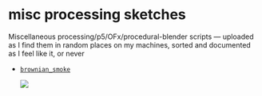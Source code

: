 # misc processing sketches

Miscellaneous processing/p5/OFx/procedural-blender scripts — uploaded as I find them in random places on my machines, sorted and documented as I feel like it, or never


- [`brownian_smoke`](/brownian_smoke)

  [![](https://img.youtube.com/vi/CiM2V8JZErU/0.jpg)](https://www.youtube.com/watch?v=CiM2V8JZErU)
